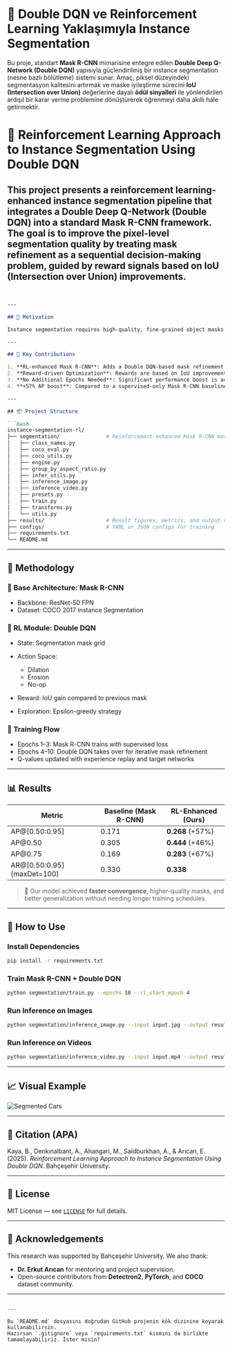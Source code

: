 
# 🎯 Double DQN ve Reinforcement Learning Yaklaşımıyla Instance Segmentation

Bu proje, standart **Mask R-CNN** mimarisine entegre edilen **Double Deep Q-Network (Double DQN)** yapısıyla güçlendirilmiş bir instance segmentation (nesne bazlı bölütleme) sistemi sunar. Amaç, piksel düzeyindeki segmentasyon kalitesini artırmak ve maske iyileştirme sürecini **IoU (Intersection over Union)** değerlerine dayalı **ödül sinyalleri** ile yönlendirilen ardışıl bir karar verme problemine dönüştürerek öğrenmeyi daha akıllı hale getirmektir.


# 🎯 Reinforcement Learning Approach to Instance Segmentation Using Double DQN

This project presents a reinforcement learning-enhanced instance segmentation pipeline that integrates a **Double Deep Q-Network (Double DQN)** into a standard **Mask R-CNN** framework. The goal is to improve the pixel-level segmentation quality by treating mask refinement as a sequential decision-making problem, guided by **reward signals** based on **IoU (Intersection over Union)** improvements.
---

````markdown


---

## 🧠 Motivation

Instance segmentation requires high-quality, fine-grained object masks — especially in complex scenes with occlusions and clutter. While **Mask R-CNN** is powerful, it relies heavily on supervised learning and large annotated datasets. This project introduces **reinforcement learning (RL)** to enhance mask quality with a **Double DQN** module that learns to refine predictions based on experience and feedback.

---

## 🧰 Key Contributions

1. **RL-enhanced Mask R-CNN**: Adds a Double DQN-based mask refinement policy to a pretrained Mask R-CNN.
2. **Reward-driven Optimization**: Rewards are based on IoU improvement, guiding the agent toward better mask alignment.
3. **No Additional Epochs Needed**: Significant performance boost is achieved without extending total training time.
4. **+57% AP boost**: Compared to a supervised-only Mask R-CNN baseline.

---

## 📦 Project Structure

```bash
instance-segmentation-rl/
├── segmentation/               # Reinforcement-enhanced Mask R-CNN module
│   ├── class_names.py
│   ├── coco_eval.py
│   ├── coco_utils.py
│   ├── engine.py
│   ├── group_by_aspect_ratio.py
│   ├── infer_utils.py
│   ├── inference_image.py
│   ├── inference_video.py
│   ├── presets.py
│   ├── train.py
│   ├── transforms.py
│   └── utils.py
├── results/                    # Result figures, metrics, and output videos
├── configs/                    # YAML or JSON configs for training
├── requirements.txt
└── README.md
````

---

## 🧪 Methodology

### 🧱 Base Architecture: Mask R-CNN

* Backbone: ResNet-50 FPN
* Dataset: COCO 2017 Instance Segmentation

### 🔁 RL Module: Double DQN

* State: Segmentation mask grid
* Action Space:

  * Dilation
  * Erosion
  * No-op
* Reward: IoU gain compared to previous mask
* Exploration: Epsilon-greedy strategy

### 🧮 Training Flow

* Epochs 1–3: Mask R-CNN trains with supervised loss
* Epochs 4–10: Double DQN takes over for iterative mask refinement
* Q-values updated with experience replay and target networks

---

## 📊 Results

| Metric                       | Baseline (Mask R-CNN) | RL-Enhanced (Ours) |
| ---------------------------- | --------------------- | ------------------ |
| AP@\[0.50:0.95]              | 0.171                 | **0.268** (+57%)   |
| AP\@0.50                     | 0.305                 | **0.444** (+46%)   |
| AP\@0.75                     | 0.169                 | **0.283** (+67%)   |
| AR@\[0.50:0.95] (maxDet=100) | 0.330                 | **0.338**          |

> 🧠 Our model achieved **faster convergence**, higher-quality masks, and better generalization without needing longer training schedules.

---

## 🔧 How to Use

### Install Dependencies

```bash
pip install -r requirements.txt
```

### Train Mask R-CNN + Double DQN

```bash
python segmentation/train.py --epochs 10 --rl_start_epoch 4
```

### Run Inference on Images

```bash
python segmentation/inference_image.py --input input.jpg --output result.png
```

### Run Inference on Videos

```bash
python segmentation/inference_video.py --input input.mp4 --output result.mp4
```

---

## 📈 Visual Example

![Segmented Cars](results/segmentation_output_example.png)

---

## 📝 Citation (APA)

Kaya, B., Denkınalbant, A., Ahangari, M., Saidburkhan, A., & Arıcan, E. (2025). *Reinforcement Learning Approach to Instance Segmentation Using Double DQN*. Bahçeşehir University.

---

## 📜 License

MIT License — see [`LICENSE`](./LICENSE) for full details.

---

## 🙏 Acknowledgements

This research was supported by Bahçeşehir University. We also thank:

* **Dr. Erkut Arıcan** for mentoring and project supervision.
* Open-source contributors from **Detectron2**, **PyTorch**, and **COCO** dataset community.

---

```

---

Bu `README.md` dosyasını doğrudan GitHub projenin kök dizinine koyarak kullanabilirsin.  
Hazırsan `.gitignore` veya `requirements.txt` kısmını da birlikte tamamlayabiliriz. İster misin?
```
